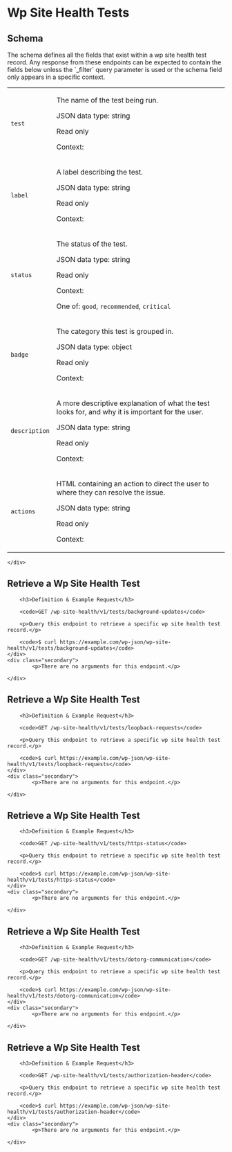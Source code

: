 ---
---

# Wp Site Health Tests

<section class="route">
	<div class="primary">
		<h2>Schema</h2>
<p>The schema defines all the fields that exist within a wp site health test record. Any response from these endpoints can be expected to contain the fields below unless the `_filter` query parameter is used or the schema field only appears in a specific context.</p>
<table class="attributes">
			<tr id="schema-test">
			<td>
				<code>test</code>
				</td>
				<td>
					<p>The name of the test being run.</p>
					<p class="type">
						JSON data type: string				</p>
									<p class="read-only">Read only</p>
								<p class="context">Context: <code></code></p>
							</td>
		</tr>
			<tr id="schema-label">
			<td>
				<code>label</code>
				</td>
				<td>
					<p>A label describing the test.</p>
					<p class="type">
						JSON data type: string				</p>
									<p class="read-only">Read only</p>
								<p class="context">Context: <code></code></p>
							</td>
		</tr>
			<tr id="schema-status">
			<td>
				<code>status</code>
				</td>
				<td>
					<p>The status of the test.</p>
					<p class="type">
						JSON data type: string				</p>
									<p class="read-only">Read only</p>
								<p class="context">Context: <code></code></p>
									<p>One of: <code>good</code>, <code>recommended</code>, <code>critical</code></p>
							</td>
		</tr>
			<tr id="schema-badge">
			<td>
				<code>badge</code>
				</td>
				<td>
					<p>The category this test is grouped in.</p>
					<p class="type">
						JSON data type: object				</p>
									<p class="read-only">Read only</p>
								<p class="context">Context: <code></code></p>
							</td>
		</tr>
			<tr id="schema-description">
			<td>
				<code>description</code>
				</td>
				<td>
					<p>A more descriptive explanation of what the test looks for, and why it is important for the user.</p>
					<p class="type">
						JSON data type: string				</p>
									<p class="read-only">Read only</p>
								<p class="context">Context: <code></code></p>
							</td>
		</tr>
			<tr id="schema-actions">
			<td>
				<code>actions</code>
				</td>
				<td>
					<p>HTML containing an action to direct the user to where they can resolve the issue.</p>
					<p class="type">
						JSON data type: string				</p>
									<p class="read-only">Read only</p>
								<p class="context">Context: <code></code></p>
							</td>
		</tr>
	</table>

	</div>
</section>

<div><section class="route">
	<div class="primary">
		<h2>Retrieve a Wp Site Health Test</h2>

		<h3>Definition & Example Request</h3>

		<code>GET /wp-site-health/v1/tests/background-updates</code>

		<p>Query this endpoint to retrieve a specific wp site health test record.</p>

		<code>$ curl https://example.com/wp-json/wp-site-health/v1/tests/background-updates</code>
	</div>
	<div class="secondary">
			<p>There are no arguments for this endpoint.</p>

	</div>
</section>
<section class="route">
	<div class="primary">
		<h2>Retrieve a Wp Site Health Test</h2>

		<h3>Definition & Example Request</h3>

		<code>GET /wp-site-health/v1/tests/loopback-requests</code>

		<p>Query this endpoint to retrieve a specific wp site health test record.</p>

		<code>$ curl https://example.com/wp-json/wp-site-health/v1/tests/loopback-requests</code>
	</div>
	<div class="secondary">
			<p>There are no arguments for this endpoint.</p>

	</div>
</section>
<section class="route">
	<div class="primary">
		<h2>Retrieve a Wp Site Health Test</h2>

		<h3>Definition & Example Request</h3>

		<code>GET /wp-site-health/v1/tests/https-status</code>

		<p>Query this endpoint to retrieve a specific wp site health test record.</p>

		<code>$ curl https://example.com/wp-json/wp-site-health/v1/tests/https-status</code>
	</div>
	<div class="secondary">
			<p>There are no arguments for this endpoint.</p>

	</div>
</section>
<section class="route">
	<div class="primary">
		<h2>Retrieve a Wp Site Health Test</h2>

		<h3>Definition & Example Request</h3>

		<code>GET /wp-site-health/v1/tests/dotorg-communication</code>

		<p>Query this endpoint to retrieve a specific wp site health test record.</p>

		<code>$ curl https://example.com/wp-json/wp-site-health/v1/tests/dotorg-communication</code>
	</div>
	<div class="secondary">
			<p>There are no arguments for this endpoint.</p>

	</div>
</section>
<section class="route">
	<div class="primary">
		<h2>Retrieve a Wp Site Health Test</h2>

		<h3>Definition & Example Request</h3>

		<code>GET /wp-site-health/v1/tests/authorization-header</code>

		<p>Query this endpoint to retrieve a specific wp site health test record.</p>

		<code>$ curl https://example.com/wp-json/wp-site-health/v1/tests/authorization-header</code>
	</div>
	<div class="secondary">
			<p>There are no arguments for this endpoint.</p>

	</div>
</section>
</div>

